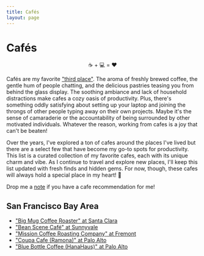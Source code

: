 ```yaml
---
title: Cafés
layout: page
---
```

<h1>Cafés</h1>

<p style="text-align: center">☕️ + 💻 = ♥️<p>

<p>Cafés are my favorite <a href="https://en.wikipedia.org/wiki/Third_place">"third place"</a>. The aroma of freshly brewed coffee, the gentle hum of people chatting, and the delicious pastries teasing you from behind the glass display. The soothing ambiance and lack of household distractions make cafes a cozy oasis of productivity. Plus, there's something oddly satisfying about setting up your laptop and joining the throngs of other people typing away on their own projects. Maybe it's the sense of camaraderie or the accountability of being surrounded by other motivated individuals. Whatever the reason, working from cafes is a joy that can't be beaten!</p>

<p>Over the years, I've explored a ton of cafes around the places I've lived but there are a select few that have become my go-to spots for productivity. This list is a curated collection of my favorite cafes, each with its unique charm and vibe. As I continue to travel and explore new places, I'll keep this list updated with fresh finds and hidden gems. For now, though, these cafes will always hold a special place in my heart! 🫶</p>

<p>Drop me a <a href="mailto:me@sandeepraju.in">note</a> if you have a cafe recommendation for me!</p>

<h2>San Francisco Bay Area</h2>

<ul>
    <li><a href="https://goo.gl/maps/dEZWxjGTUNvQAPDv5">"Big Mug Coffee Roaster" at Santa Clara</a></li>
    <li><a href="https://goo.gl/maps/zjNVuAnJrgXRDcoX9">"Bean Scene Café" at Sunnyvale</a></li>
    <li><a href="https://goo.gl/maps/JTuYAXzsdw52inth7">"Mission Coffee Roasting Company" at Fremont</a></li>
    <li><a href="https://goo.gl/maps/zEjGvDiWv1y99mVSA">"Coupa Cafe (Ramona)" at Palo Alto</a></li>
    <li><a href="https://goo.gl/maps/21TwdibWH4QhoZK68">"Blue Bottle Coffee (HanaHaus)" at Palo Alto</a></li>
</ul>
